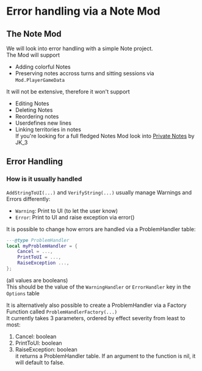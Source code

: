 # Error handling via a Note Mod
## The Note Mod
We will look into error handling with a simple Note project.<br>
The Mod will support<br>
- Adding colorful Notes<br>
- Preserving notes accross turns and sitting sessions via `Mod.PlayerGameData`<br>

It will not be extensive, therefore it won't support<br>
- Editing Notes<br>
- Deleting Notes<br>
- Reordering notes<br>
- Userdefines new lines<br>
- Linking territories in notes<br>
If you're looking for a full fledged Notes Mod look into [Private Notes](https://github.com/WarzoneJK3/WarzoneMods/tree/main/PrivateNotes) by JK_3<br>

## Error Handling
### How is it usually handled
`AddStringToUI(...)` and `VerifyString(...)` usually manage Warnings and Errors differently:<br>
- `Warning`: Print to UI (to let the user know)<br>
- `Error`: Print to UI and raise exception via error()<br>

It is possible to change how errors are handled via a ProblemHandler table:<br>
```lua
---@type ProblemHandler
local myProblemHandler = {
    Cancel = ...,
    PrintToUI = ...,
    RaiseException ...,
};
```
(all values are booleans)<br>
This should be the value of the `WarningHandler` or `ErrorHandler` key in the `Options` table

It is alternatively also possible to create a ProblemHandler via a Factory Function called `ProblemHandlerFactory(...)`<br>
It currently takes 3 parameters, ordered by effect severity from least to most:<br>
1. Cancel: boolean<br>
2. PrintToUI: boolean<br>
3. RaiseException: boolean<br>
it returns a ProblemHandler table. If an argument to the function is nil, it will default to false.<br>
